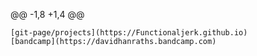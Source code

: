 @@ -1,8 +1,4 @@

    [git-page/projects](https://Functionaljerk.github.io)  
    [bandcamp](https://davidhanraths.bandcamp.com)  

<!---
FunctionalJerk/FunctionalJerk is a ✨ special ✨ repository because its `README.md` (this file) appears on your GitHub profile.
You can click the Preview link to take a look at your changes.
--->
